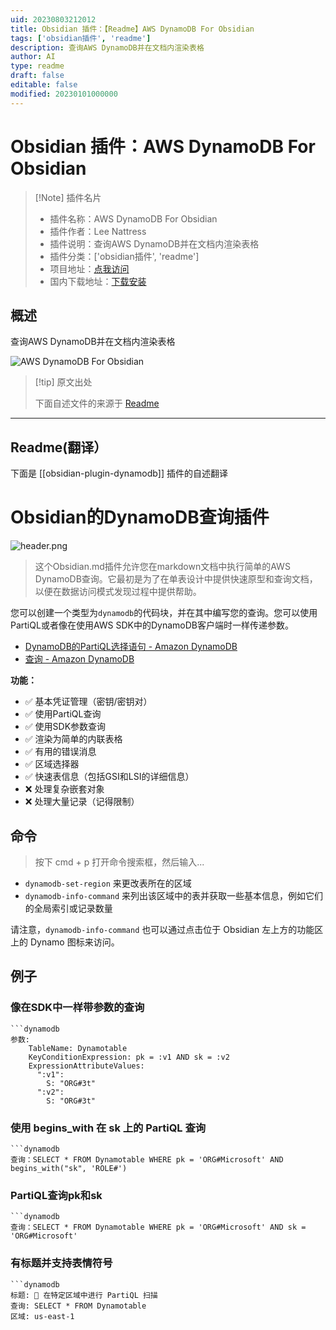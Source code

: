 ```yaml
---
uid: 20230803212012
title: Obsidian 插件：【Readme】AWS DynamoDB For Obsidian
tags: ['obsidian插件', 'readme']
description: 查询AWS DynamoDB并在文档内渲染表格
author: AI
type: readme
draft: false
editable: false
modified: 20230101000000
---
```


# Obsidian 插件：AWS DynamoDB For Obsidian

> [!Note] 插件名片
> - 插件名称：AWS DynamoDB For Obsidian
> - 插件作者：Lee Nattress
> - 插件说明：查询AWS DynamoDB并在文档内渲染表格
> - 插件分类：['obsidian插件', 'readme']
> - 项目地址：[点我访问](https://github.com/leenattress/obsidian-plugin-dynamodb)
> - 国内下载地址：[下载安装](https://pkmer.cn/products/plugin/pluginMarket/?obsidian-plugin-dynamodb)

## 概述

查询AWS DynamoDB并在文档内渲染表格

![AWS DynamoDB For Obsidian](https://cdn.pkmer.cn/covers/obsidian-plugin-dynamodb.png!pkmer)

> [!tip] 原文出处
> 
>下面自述文件的来源于 [Readme](https://ghproxy.net/https://raw.githubusercontent.com/leenattress/obsidian-plugin-dynamodb/main/README.md)
> 

---

## Readme(翻译）

下面是 [[obsidian-plugin-dynamodb]] 插件的自述翻译



# Obsidian的DynamoDB查询插件

![header.png](header.png)

> 这个Obsidian.md插件允许您在markdown文档中执行简单的AWS DynamoDB查询。它最初是为了在单表设计中提供快速原型和查询文档，以便在数据访问模式发现过程中提供帮助。

您可以创建一个类型为`dynamodb`的代码块，并在其中编写您的查询。您可以使用PartiQL或者像在使用AWS SDK中的DynamoDB客户端时一样传递参数。

- [DynamoDB的PartiQL选择语句 - Amazon DynamoDB](https://docs.aws.amazon.com/amazondynamodb/latest/developerguide/ql-reference.select.html)
- [查询 - Amazon DynamoDB](https://docs.aws.amazon.com/amazondynamodb/latest/APIReference/API_Query.html)

**功能：**
- ✅ 基本凭证管理（密钥/密钥对）
- ✅ 使用PartiQL查询
- ✅ 使用SDK参数查询
- ✅ 渲染为简单的内联表格
- ✅ 有用的错误消息
- ✅ 区域选择器
- ✅ 快速表信息（包括GSI和LSI的详细信息）
- ❌ 处理复杂嵌套对象
- ❌ 处理大量记录（记得限制）

## 命令

> 按下 cmd + p 打开命令搜索框，然后输入...

- `dynamodb-set-region` 来更改表所在的区域
- `dynamodb-info-command` 来列出该区域中的表并获取一些基本信息，例如它们的全局索引或记录数量

请注意，`dynamodb-info-command` 也可以通过点击位于 Obsidian 左上方的功能区上的 Dynamo 图标来访问。

## 例子

### 像在SDK中一样带参数的查询
```
```dynamodb
参数:
	TableName: Dynamotable
	KeyConditionExpression: pk = :v1 AND sk = :v2
	ExpressionAttributeValues:
	  ":v1":
	    S: "ORG#3t"
	  ":v2":
	    S: "ORG#3t"
```

### 使用 begins_with 在 sk 上的 PartiQL 查询
```
```dynamodb
查询：SELECT * FROM Dynamotable WHERE pk = 'ORG#Microsoft' AND begins_with("sk", 'ROLE#') 
```

### PartiQL查询pk和sk
```
```dynamodb
查询：SELECT * FROM Dynamotable WHERE pk = 'ORG#Microsoft' AND sk = 'ORG#Microsoft'
```

### 有标题并支持表情符号
```
```dynamodb
标题: 🍏 在特定区域中进行 PartiQL 扫描
查询: SELECT * FROM Dynamotable
区域: us-east-1
```




